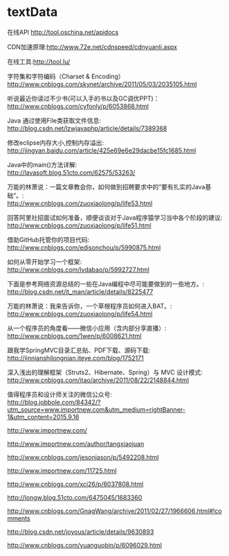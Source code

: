 # textData

在线API http://tool.oschina.net/apidocs

CDN加速原理:http://www.72e.net/cdnspeed/cdnyuanli.aspx

在线工具:http://tool.lu/

字符集和字符编码（Charset & Encoding）
http://www.cnblogs.com/skynet/archive/2011/05/03/2035105.html

听说最近你读过不少书(可以入手的书以及GC调优PPT)：						
http://www.cnblogs.com/cyfonly/p/6053868.html

Java 通过使用File类获取文件信息:							
http://blog.csdn.net/lzwjavaphp/article/details/7389368	

修改eclipse内存大小,控制内存溢出:							
http://jingyan.baidu.com/article/425e69e6e29dacbe15fc1685.html		

Java中的main()方法详解:							
http://lavasoft.blog.51cto.com/62575/53263/			

万能的林萧说：一篇文章教会你，如何做到招聘要求中的“要有扎实的Java基础”。:							
http://www.cnblogs.com/zuoxiaolong/p/life53.html		

回答阿里社招面试如何准备，顺便谈谈对于Java程序猿学习当中各个阶段的建议:
http://www.cnblogs.com/zuoxiaolong/p/life51.html

借助GitHub托管你的项目代码:							
http://www.cnblogs.com/edisonchou/p/5990875.html		

如何从零开始学习一个框架:							
http://www.cnblogs.com/lvdabao/p/5992727.html		

下面是参考网络资源总结的一些在Java编程中尽可能要做到的一些地方。:							
http://blog.csdn.net/it_man/article/details/8225477			

万能的林萧说：我来告诉你，一个草根程序员如何进入BAT。:							
http://www.cnblogs.com/zuoxiaolong/p/life54.html				

从一个程序员的角度看——微信小应用（含内部分享直播）:							
http://www.cnblogs.com/1wen/p/6008621.html							

跟我学SpringMVC目录汇总贴、PDF下载、源码下载:							
http://jinnianshilongnian.iteye.com/blog/1752171						

深入浅出的理解框架（Struts2、Hibernate、Spring）与 MVC 设计模式:							
http://www.cnblogs.com/itao/archive/2011/08/22/2148844.html				

值得程序员和设计师关注的微信公众号:							
http://blog.jobbole.com/84342/?utm_source=www.importnew.com&utm_medium=rightBanner-1&utm_content=2015.9.16		

http://www.importnew.com/							

http://www.importnew.com/author/tangxiaojuan			

http://www.cnblogs.com/jesonjason/p/5492208.html

http://www.importnew.com/11725.html

http://www.cnblogs.com/xcj26/p/6037808.html

http://longw.blog.51cto.com/6475045/1683360					

http://www.cnblogs.com/GnagWang/archive/2011/02/27/1966606.html#!comments

http://blog.csdn.net/joyous/article/details/9630893				

http://www.cnblogs.com/yuanguobin/p/6096029.html
